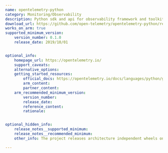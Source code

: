 ```yaml
---
name: opentelemetry-python
category: Monitoring/Observability
description: Python sdk and api for observability framework and toolkit designed to create and manage telemetry data such as traces, metrics, and logs.
download_url: https://github.com/open-telemetry/opentelemetry-python/releases
works_on_arm: true
supported_minimum_version:
    version_number: 0.1.0
    release_date: 2019/10/01


optional_info:
    homepage_url: https://opentelemetry.io/
    support_caveats:
    alternative_options:
    getting_started_resources:
        official_docs: https://opentelemetry.io/docs/languages/python/getting-started/
        arm_content:
        partner_content:
    arm_recommended_minimum_version:
        version_number:
        release_date:
        reference_content:
        rationale:


optional_hidden_info:
    release_notes__supported_minimum:
    release_notes__recommended_minimum:
    other_info: The project releases architecture independent wheels on PYPI. There is already an issue raised for adding arm64 support https://github.com/open-telemetry/opentelemetry-python/issues/2697.

---
```

